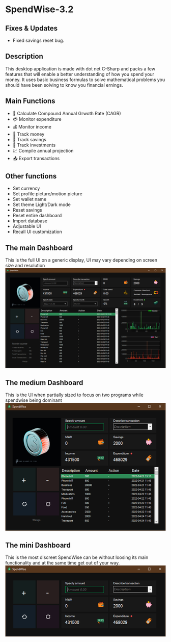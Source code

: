 # SpendWise-3.2
## Fixes & Updates 
- Fixed savings reset bug. 
## Description
This desktop application is made with dot net C-Sharp and packs a few features that will enable a better understanding of how you spend your money.
It uses basic business formulas to solve mathematical problems you should have been solving to know you financial ernings.

## Main Functions
- 🌱 Calculate Compound Annual Grwoth Rate (CAGR)
- 💳 Monitor expenditure 
- 💰 Monitor income
- 💸 Track money
- 🐖 Track savings
- 🥅 Track investments
- 💹 Compile annual projection 
- 📤 Export transactions 

## Other functions 
- Set currency 
- Set profile picture/motion picture 
- Set wallet name
- Set theme Light/Dark mode
- Reset savings 
- Reset entire dashboard 
- Import database 
- Adjustable UI
- Recall UI customization 

## The main Dashboard 
This is the full UI on a generic display, UI may vary depending on screen size and resolution 
![This is an image](https://github.com/V014/SpendWise_MoneyTracker/blob/master/SpendWise-Max.png)

## The medium Dashboard 
This is the UI when partially sized to focus on two programs while spendwise being dominant
![This is an image](https://github.com/V014/SpendWise_MoneyTracker/blob/master/SpendWise-Mid.png)

## The mini Dashboard 
This is the most discreet SpendWise can be without loosing its main functionality and at the same time get out of your way. 
![This is an image](https://github.com/V014/SpendWise_MoneyTracker/blob/master/SpendWise-Mini.png)

